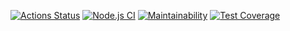 [![Actions Status](https://github.com/sibgatullin-i/frontend-project-46/workflows/hexlet-check/badge.svg)](https://github.com/sibgatullin-i/frontend-project-46/actions)
[![Node.js CI](https://github.com/sibgatullin-i/frontend-project-46/actions/workflows/node.js.yml/badge.svg)](https://github.com/sibgatullin-i/frontend-project-46/actions/workflows/node.js.yml)
[![Maintainability](https://api.codeclimate.com/v1/badges/cdecc684b30153ab40a3/maintainability)](https://codeclimate.com/github/sibgatullin-i/frontend-project-46/maintainability)
[![Test Coverage](https://api.codeclimate.com/v1/badges/cdecc684b30153ab40a3/test_coverage)](https://codeclimate.com/github/sibgatullin-i/frontend-project-46/test_coverage)